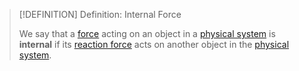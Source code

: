 >[!DEFINITION] Definition: Internal Force
>
>We say that a [force](Force.md) acting on an object in a [physical system](../../Physical%20Systems/Physical%20System.md) is **internal** if its [reaction force](../Newton's%20Laws%20of%20Translational%20Motion.md#^thirdlaw) acts on another object in the [physical system](../../Physical%20Systems/Physical%20System.md).
>